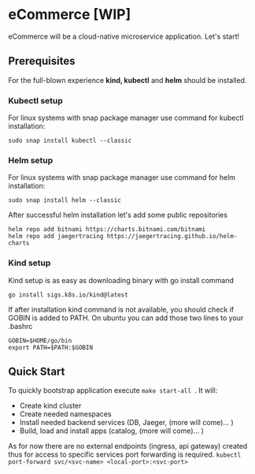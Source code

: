 # eCommerce [WIP]

eCommerce will be a cloud-native microservice application. Let's start!

## Prerequisites

For the full-blown experience <b>kind, kubectl</b> and <b>helm</b> should be installed.

### Kubectl setup
For linux systems with snap package manager use command for kubectl installation:
```shell
sudo snap install kubectl --classic
```

### Helm setup
For linux systems with snap package manager use command for helm installation:
```shell
sudo snap install helm --classic
```
After successful helm installation let's add some public repositories
```shell
helm repo add bitnami https://charts.bitnami.com/bitnami
helm repo add jaegertracing https://jaegertracing.github.io/helm-charts
```

### Kind setup
Kind setup is as easy as downloading binary with go install command
```shell
go install sigs.k8s.io/kind@latest
```
If after installation kind command is not available, you should check if GOBIN is 
added to PATH. On ubuntu you can add those two lines to your .bashrc
```
GOBIN=$HOME/go/bin
export PATH=$PATH:$GOBIN
```

## Quick Start
To quickly bootstrap application execute ```make start-all ```. It will:
  * Create kind cluster
  * Create needed namespaces
  * Install needed backend services (DB, Jaeger, (more will come)... )
  * Build, load and install apps (catalog, (more will come)... ) 

As for now there are no external endpoints (ingress, api gateway) created thus for access to specific 
services port forwarding is required. ```kubectl port-forward svc/<svc-name> <local-port>:<svc-port>```
